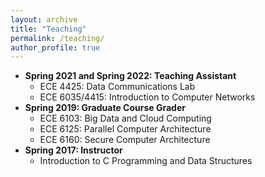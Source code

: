 ```yaml
---
layout: archive
title: "Teaching"
permalink: /teaching/
author_profile: true
---
```


- **Spring 2021 and Spring 2022: Teaching Assistant**
  - ECE 4425: Data Communications Lab
  - ECE 6035/4415: Introduction to Computer Networks
- **Spring 2019: Graduate Course Grader**
  - ECE 6103: Big Data and Cloud Computing
  - ECE 6125: Parallel Computer Architecture
  - ECE 6160: Secure Computer Architecture
- **Spring 2017: Instructor**
  - Introduction to C Programming and Data Structures
